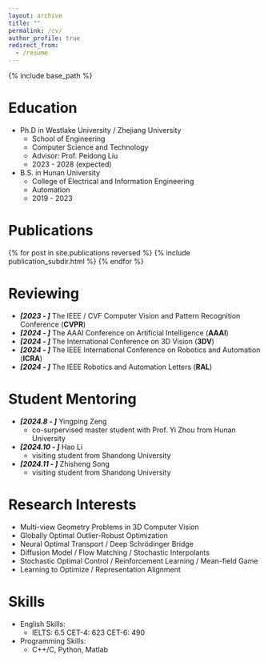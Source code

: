 ```yaml
---
layout: archive
title: ""
permalink: /cv/
author_profile: true
redirect_from:
  - /resume
---
```


{% include base_path %}

Education
======
* Ph.D in Westlake University / Zhejiang University
  * School of Engineering
  * Computer Science and Technology
  * Advisor: Prof. Peidong Liu
  * 2023 - 2028 (expected)
* B.S. in Hunan University
  * College of Electrical and Information Engineering
  * Automation
  * 2019 - 2023

Publications
======
<style style="text/css"> .hoverTable{ width:85%; border-collapse:collapse; border: 0px; } .hoverTable td{ padding:7px; border:#4e95f4 0px solid; } /* Define the default color for all the table rows */ .hoverTable tr{} /* Define the hover highlight color for the table row */ .hoverTable tr:hover { background-color: #f7f7f7; } </style> {% for post in site.publications reversed %} {% include publication_subdir.html %} {% endfor %}



 
  
Reviewing
======
* ***[2023 - ]*** The IEEE / CVF Computer Vision and Pattern Recognition Conference (**CVPR**)
* ***[2024 - ]*** The AAAI Conference on Artificial Intelligence (**AAAI**)
* ***[2024 - ]*** The International Conference on 3D Vision (**3DV**)
* ***[2024 - ]*** The IEEE International Conference on Robotics and Automation (**ICRA**)
* ***[2024 - ]*** The IEEE Robotics and Automation Letters (**RAL**)


Student Mentoring
======
* ***[2024.8 - ]*** Yingping Zeng
  * co-surpervised master student with Prof. Yi Zhou from Hunan University
* ***[2024.10 - ]*** Hao Li
  * visiting student from Shandong University  
* ***[2024.11 - ]*** Zhisheng Song
  * visiting student from Shandong University  


Research Interests
======
* Multi-view Geometry Problems in 3D Computer Vision
* Globally Optimal Outlier-Robust Optimization
* Neural Optimal Transport / Deep Schrödinger Bridge
* Diffusion Model / Flow Matching / Stochastic Interpolants
* Stochastic Optimal Control / Reinforcement Learning / Mean-field Game 
* Learning to Optimize / Representation Alignment 

Skills
======
* English Skills:
  * IELTS: 6.5  CET-4: 623 CET-6: 490
* Programming Skills:
  * C++/C, Python, Matlab
